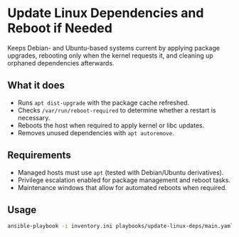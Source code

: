 # Update Linux Dependencies and Reboot if Needed

Keeps Debian- and Ubuntu-based systems current by applying package upgrades, rebooting
only when the kernel requests it, and cleaning up orphaned dependencies afterwards.

## What it does
- Runs `apt dist-upgrade` with the package cache refreshed.
- Checks `/var/run/reboot-required` to determine whether a restart is necessary.
- Reboots the host when required to apply kernel or libc updates.
- Removes unused dependencies with `apt autoremove`.

## Requirements
- Managed hosts must use `apt` (tested with Debian/Ubuntu derivatives).
- Privilege escalation enabled for package management and reboot tasks.
- Maintenance windows that allow for automated reboots when required.

## Usage
```bash
ansible-playbook -i inventory.ini playbooks/update-linux-deps/main.yaml
```
